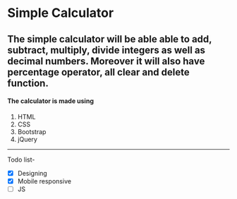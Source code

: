 # **Simple Calculator** 
The simple calculator will be able able to add, subtract, multiply, divide integers as well as decimal numbers. Moreover it will also have percentage operator, all clear and delete function.  
---
#### The calculator is made using 
1. HTML
1. CSS
1. Bootstrap
1. jQuery 
---
Todo list-  
- [x] Designing
- [x] Mobile responsive 
- [ ] JS 
